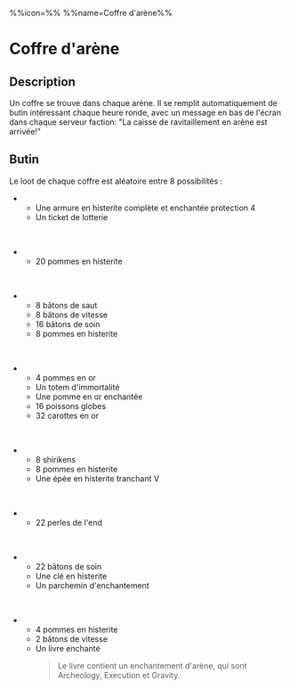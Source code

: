 %%icon=%%
%%name=Coffre d'arène%%

# Coffre d'arène 

## Description

Un coffre se trouve dans chaque arène. Il se remplit automatiquement de butin intéressant chaque heure ronde, avec un message en bas de l'écran dans chaque serveur faction: "La caisse de ravitaillement en arène est arrivée!"

## Butin

Le loot de chaque coffre est aléatoire entre 8 possibilités :
- - Une armure en histerite complète et enchantée protection 4 
  - Un ticket de lotterie
<br>

- - 20 pommes en histerite
<br>

- - 8 bâtons de saut
  - 8 bâtons de vitesse
  - 16 bâtons de soin
  - 8 pommes en histerite
<br>

- - 4 pommes en or
  - Un totem d'immortalité
  - Une pomme en or enchantée
  - 16 poissons globes
  - 32 carottes en or
<br>

- - 8 shirikens
  - 8 pommes en histerite
  - Une épée en histerite tranchant V
<br>

- - 22 perles de l'end
<br>

- - 22 bâtons de soin
  - Une clé en histerite
  - Un parchemin d'enchantement
<br>

- - 4 pommes en histerite
  - 2 bâtons de vitesse
  - Un livre enchanté
    > Le livre contient un enchantement d'arène, qui sont Archeology, Execution et Gravity.
